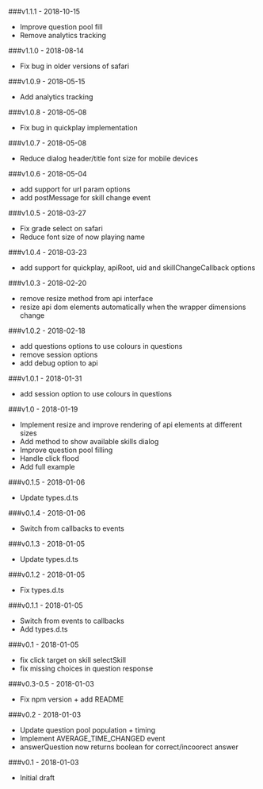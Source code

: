 ###v1.1.1 - 2018-10-15

- Improve question pool fill
- Remove analytics tracking

###v1.1.0 - 2018-08-14

- Fix bug in older versions of safari

###v1.0.9 - 2018-05-15

- Add analytics tracking 

###v1.0.8 - 2018-05-08

- Fix bug in quickplay implementation

###v1.0.7 - 2018-05-08

- Reduce dialog header/title font size for mobile devices

###v1.0.6 - 2018-05-04

- add support for url param options
- add postMessage for skill change event

###v1.0.5 - 2018-03-27

- Fix grade select on safari
- Reduce font size of now playing name

###v1.0.4 - 2018-03-23

- add support for quickplay, apiRoot, uid and skillChangeCallback options

###v1.0.3 - 2018-02-20

- remove resize method from api interface
- resize api dom elements automatically when the wrapper dimensions change


###v1.0.2 - 2018-02-18

- add questions options to use colours in questions
- remove session options
- add debug option to api

###v1.0.1 - 2018-01-31

- add session option to use colours in questions

###v1.0 - 2018-01-19

- Implement resize and improve rendering of api elements at different sizes
- Add method to show available skills dialog
- Improve question pool filling
- Handle click flood
- Add full example

###v0.1.5 - 2018-01-06

- Update types.d.ts

###v0.1.4 - 2018-01-06

- Switch from callbacks to events

###v0.1.3 - 2018-01-05

- Update types.d.ts

###v0.1.2 - 2018-01-05

- Fix types.d.ts

###v0.1.1 - 2018-01-05

- Switch from events to callbacks
- Add types.d.ts

###v0.1 - 2018-01-05

- fix click target on skill selectSkill
- fix missing choices in question response

###v0.3-0.5 - 2018-01-03

- Fix npm version + add README

###v0.2 - 2018-01-03

- Update question pool population + timing
- Implement AVERAGE_TIME_CHANGED event
- answerQuestion now returns boolean for correct/incoorect answer

###v0.1 - 2018-01-03

- Initial draft
